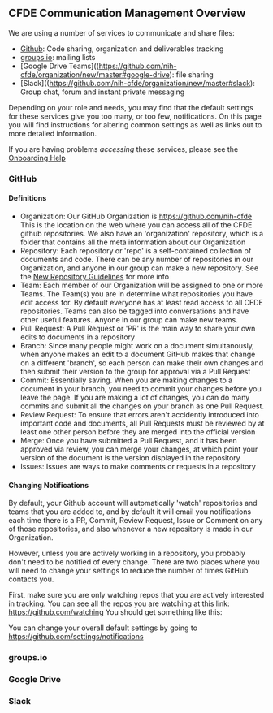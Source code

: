 ## CFDE Communication Management Overview

We are using a number of services to communicate and share files:
  - [Github](https://github.com/nih-cfde/organization/new/master#github): Code sharing, organization and deliverables tracking
  - [groups.io](https://github.com/nih-cfde/organization/new/master#groupsio): mailing lists
  - [Google Drive Teams]((https://github.com/nih-cfde/organization/new/master#google-drive): file sharing
  - [Slack]((https://github.com/nih-cfde/organization/new/master#slack): Group chat, forum and instant private messaging

Depending on your role and needs, you may find that the default settings for these services
give you too many, or too few, notifications. On this page you will find instructions for 
altering common settings as well as links out to more detailed information. 

If you are having problems *accessing* these services, please see the [Onboarding Help](https://github.com/nih-cfde/organization/blob/master/OnboardingHelp.md)

### GitHub

#### Definitions

- Organization: Our GitHub Organization is https://github.com/nih-cfde This is the location on the web where you can access all of the CFDE github repositories. We also have an 'organization' repository, which is a folder that contains all the meta information about our Organization
- Repository: Each repository or 'repo' is a self-contained collection of documents and code. There can be any number of repositories in our Organization, and anyone in our group can make a new repository. See the [New Repository Guidelines](NewRepositoryGuide.md) for more info
- Team: Each member of our Organization will be assigned to one or more Teams. The Team(s) you are in determine what repositories you have edit access for. By default everyone has at least read access to all CFDE repositories. Teams can also be tagged into conversations and have other useful features. Anyone in our group can make new teams. 
- Pull Request: A Pull Request or 'PR' is the main way to share your own edits to documents in a repository
- Branch: Since many people might work on a document simultanously, when anyone makes an edit to a document GitHub makes that change on a different 'branch', so each person can make their own changes and then submit their version to the group for approval via a Pull Request
- Commit: Essentially saving. When you are making changes to a document in your branch, you need to commit your changes before you leave the page. If you are making a lot of changes, you can do many commits and submit all the changes on your branch as one Pull Request.
- Review Request: To ensure that errors aren't accidently introduced into important code and documents, all Pull Requests must be reviewed by at least one other person before they are merged into the official version
- Merge: Once you have submitted a Pull Request, and it has been approved via review, you can merge your changes, at which point your version of the document is the version displayed in the repository
- Issues: Issues are ways to make comments or requests in a repository

#### Changing Notifications

By default, your Github account will automatically 'watch' repositories and teams that you are added to, and by default it will
email you notifications each time there is a PR, Commit, Review Request, Issue or Comment on any of those repositories, and also
whenever a new repository is made in our Organization. 

However, unless you are actively working in a repository, you probably don't need to be notified of every change. There are two 
places where you will need to change your settings to reduce the number of times GitHub contacts you.

First, make sure you are only watching repos that you are actively interested in tracking. You can see all the repos you are watching at this link: https://github.com/watching
You should get something like this:



You can change
your overall default settings by going to https://github.com/settings/notifications 


### groups.io

### Google Drive

### Slack
